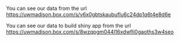 You can see our data from the url https://uwmadison.box.com/s/v6x0gbtskaubuflu6c24dp1q6t4e8d6e

You can see our data to build shiny app from the url https://uwmadison.box.com/s/8wzqpgm044l16xdwfli0gaoths3w4seo
